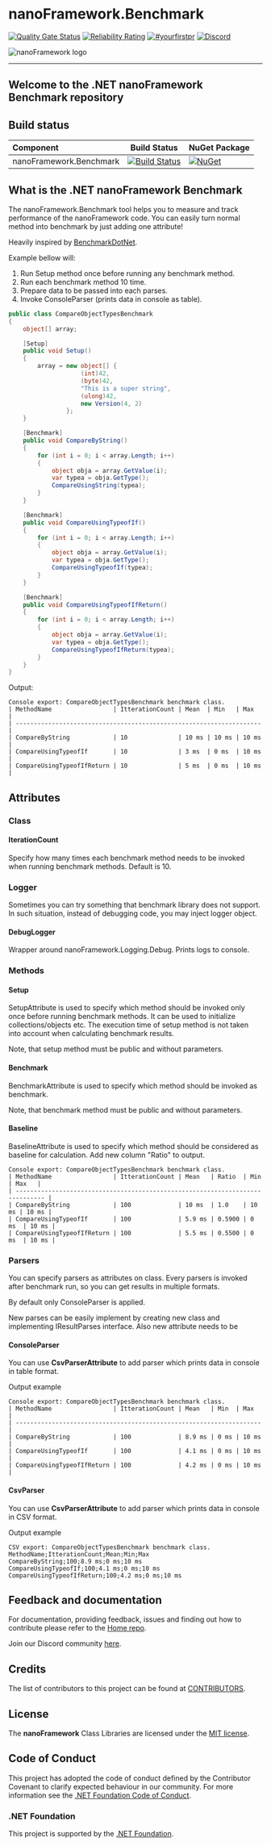 # nanoFramework.Benchmark

[![Quality Gate Status](https://sonarcloud.io/api/project_badges/measure?project=nanoframework_nanoFramework.Benchmark&metric=alert_status)](https://sonarcloud.io/dashboard?id=nanoframework_nanoFramework.Benchmark) [![Reliability Rating](https://sonarcloud.io/api/project_badges/measure?project=nanoframework_nanoFramework.Benchmark&metric=reliability_rating)](https://sonarcloud.io/dashboard?id=nanoframework_nanoFramework.Benchmark) [![#yourfirstpr](https://img.shields.io/badge/first--timers--only-friendly-blue.svg)](https://github.com/nanoframework/Home/blob/main/CONTRIBUTING.md) [![Discord](https://img.shields.io/discord/478725473862549535.svg?logo=discord&logoColor=white&label=Discord&color=7289DA)](https://discord.gg/gCyBu8T)

![nanoFramework logo](https://raw.githubusercontent.com/nanoframework/Home/main/resources/logo/nanoFramework-repo-logo.png)

-----

## Welcome to the .NET **nanoFramework** Benchmark repository

## Build status

| Component | Build Status | NuGet Package |
|:-|---|---|
| nanoFramework.Benchmark | [![Build Status](https://dev.azure.com/nanoframework/nanoFramework.Benchmark/_apis/build/status/nanoFramework.Benchmark?repoName=nanoframework%2FnanoFramework.Benchmark&branchName=main)](https://dev.azure.com/nanoframework/nanoFramework.Benchmark/_build/latest?definitionId=97&repoName=nanoframework%2FnanoFramework.Benchmark&branchName=main) | [![NuGet](https://img.shields.io/nuget/v/nanoFramework.Benchmark.svg?label=NuGet&style=flat&logo=nuget)](https://www.nuget.org/packages/nanoFramework.Benchmark/) |

## What is the .NET **nanoFramework** Benchmark

The nanoFramework.Benchmark tool helps you to measure and track performance of the nanoFramework code.
You can easily turn normal method into benchmark by just adding one attribute!

Heavily inspired by [BenchmarkDotNet](https://github.com/dotnet/BenchmarkDotNet).

Example bellow will:

1. Run Setup method once before running any benchmark method.
2. Run each benchmark method 10 time.
3. Prepare data to be passed into each parses.
4. Invoke ConsoleParser (prints data in console as table).

```csharp
public class CompareObjectTypesBenchmark
{
    object[] array;

    [Setup]
    public void Setup()
    {
        array = new object[] {
                    (int)42,
                    (byte)42,
                    "This is a super string",
                    (ulong)42,
                    new Version(4, 2)
                };
    }

    [Benchmark]
    public void CompareByString()
    {
        for (int i = 0; i < array.Length; i++)
        {
            object obja = array.GetValue(i);
            var typea = obja.GetType();
            CompareUsingString(typea);
        }
    }

    [Benchmark]
    public void CompareUsingTypeofIf()
    {
        for (int i = 0; i < array.Length; i++)
        {
            object obja = array.GetValue(i);
            var typea = obja.GetType();
            CompareUsingTypeofIf(typea);
        }
    }

    [Benchmark]
    public void CompareUsingTypeofIfReturn()
    {
        for (int i = 0; i < array.Length; i++)
        {
            object obja = array.GetValue(i);
            var typea = obja.GetType();
            CompareUsingTypeofIfReturn(typea);
        }
    }
}
```

Output:

```text
Console export: CompareObjectTypesBenchmark benchmark class.
| MethodName                 | ItterationCount | Mean  | Min   | Max   |
| -------------------------------------------------------------------- |
| CompareByString            | 10              | 10 ms | 10 ms | 10 ms |
| CompareUsingTypeofIf       | 10              | 3 ms  | 0 ms  | 10 ms |
| CompareUsingTypeofIfReturn | 10              | 5 ms  | 0 ms  | 10 ms |
```

## Attributes

### Class

#### IterationCount

Specify how many times each benchmark method needs to be invoked when running benchmark methods. Default is 10.

### Logger

Sometimes you can try something that benchmark library does not support. In such situation, instead of debugging code, you may inject logger object. 

#### DebugLogger

Wrapper around nanoFramework.Logging.Debug. Prints logs to console.

### Methods

#### Setup

SetupAttribute is used to specify which method should be invoked only once before running benchmark methods.
It can be used to initialize collections/objects etc.
The execution time of setup method is not taken into account when calculating benchmark results.

Note, that setup method must be public and without parameters.

#### Benchmark

BenchmarkAttribute is used to specify which method should be invoked as benchmark.

Note, that benchmark method must be public and without parameters.

#### Baseline

BaselineAttribute is used to specify which method should be considered as baseline for calculation. Add new column "Ratio" to output.
```text
Console export: CompareObjectTypesBenchmark benchmark class.
| MethodName                 | ItterationCount | Mean   | Ratio  | Min   | Max   |
| ------------------------------------------------------------------------------ |
| CompareByString            | 100             | 10 ms  | 1.0    | 10 ms | 10 ms |
| CompareUsingTypeofIf       | 100             | 5.9 ms | 0.5900 | 0 ms  | 10 ms |
| CompareUsingTypeofIfReturn | 100             | 5.5 ms | 0.5500 | 0 ms  | 10 ms |
```

### Parsers

You can specify parsers as attributes on class. Every parsers is invoked after benchmark run, so you can get results in multiple formats.  

By default only ConsoleParser is applied.

New parses can be easily implement by creating new class and implementing IResultParses interface. Also new attribute needs to be  

#### ConsoleParser

You can use **CsvParserAttribute** to add parser which prints data in console in table format.

Output example

```text
Console export: CompareObjectTypesBenchmark benchmark class.
| MethodName                 | ItterationCount | Mean   | Min  | Max   |
| -------------------------------------------------------------------- |
| CompareByString            | 100             | 8.9 ms | 0 ms | 10 ms |
| CompareUsingTypeofIf       | 100             | 4.1 ms | 0 ms | 10 ms |
| CompareUsingTypeofIfReturn | 100             | 4.2 ms | 0 ms | 10 ms |
```

#### CsvParser

You can use **CsvParserAttribute** to add parser which prints data in console in CSV format.

Output example

```text
CSV export: CompareObjectTypesBenchmark benchmark class.
MethodName;ItterationCount;Mean;Min;Max
CompareByString;100;8.9 ms;0 ms;10 ms
CompareUsingTypeofIf;100;4.1 ms;0 ms;10 ms
CompareUsingTypeofIfReturn;100;4.2 ms;0 ms;10 ms
```

## Feedback and documentation

For documentation, providing feedback, issues and finding out how to contribute please refer to the [Home repo](https://github.com/nanoframework/Home).

Join our Discord community [here](https://discord.gg/gCyBu8T).

## Credits

The list of contributors to this project can be found at [CONTRIBUTORS](https://github.com/nanoframework/Home/blob/main/CONTRIBUTORS.md).

## License

The **nanoFramework** Class Libraries are licensed under the [MIT license](LICENSE.md).

## Code of Conduct

This project has adopted the code of conduct defined by the Contributor Covenant to clarify expected behaviour in our community.
For more information see the [.NET Foundation Code of Conduct](https://dotnetfoundation.org/code-of-conduct).

### .NET Foundation

This project is supported by the [.NET Foundation](https://dotnetfoundation.org).
